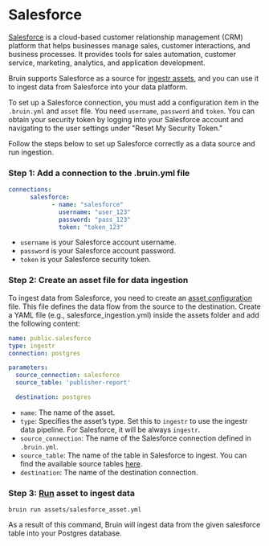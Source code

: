 # Salesforce
[Salesforce](https://www.Salesforce.com/) is a cloud-based customer relationship management (CRM) platform that helps businesses manage sales, customer interactions, and business processes. It provides tools for sales automation, customer service, marketing, analytics, and application development.

Bruin supports Salesforce as a source for [ingestr assets](/assets/ingestr), and you can use it to ingest data from Salesforce into your data platform.

To set up a Salesforce connection, you must add a configuration item in the `.bruin.yml` and `asset` file. You need `username`, `password` and `token`. You can obtain your security token by logging into your Salesforce account and navigating to the user settings under "Reset My Security Token."

Follow the steps below to set up Salesforce correctly as a data source and run ingestion.
### Step 1: Add a connection to the .bruin.yml file
```yaml
connections:
      salesforce:
            - name: "salesforce"
              username: "user_123"
              password: "pass_123"
              token: "token_123"
```
- `username` is your Salesforce account username.
- `password` is your Salesforce account password.
- `token` is your Salesforce security token.

### Step 2: Create an asset file for data ingestion
To ingest data from Salesforce, you need to create an [asset configuration](/assets/ingestr#asset-structure) file. This file defines the data flow from the source to the destination. Create a YAML file (e.g., salesforce_ingestion.yml) inside the assets folder and add the following content:

```yaml
name: public.salesforce
type: ingestr
connection: postgres

parameters:
  source_connection: salesforce
  source_table: 'publisher-report'

  destination: postgres
```

- `name`: The name of the asset.
- `type`: Specifies the asset’s type. Set this to `ingestr` to use the ingestr data pipeline. For Salesforce, it will be always `ingestr`.
- `source_connection`: The name of the Salesforce connection defined in `.bruin.yml`.
- `source_table`: The name of the table in Salesforce to ingest. You can find the available source tables [here](https://bruin-data.github.io/ingestr/supported-sources/salesforce.html#tables).
- `destination`: The name of the destination connection.


### Step 3: [Run](/commands/run) asset to ingest data
```     
bruin run assets/salesforce_asset.yml
```
As a result of this command, Bruin will ingest data from the given salesforce table into your Postgres database.

